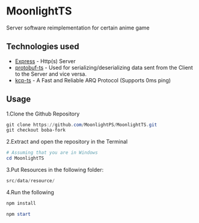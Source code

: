 # MoonlightTS
 Server software reimplementation for certain anime game

## Technologies used

- [Express](https://expressjs.com/) - Http(s) Server
- [protobuf-ts](https://www.npmjs.com/package/protobufjs) - Used for serializing/deserializing data sent from the Client to the Server and vice versa.
- [kcp-ts](https://github.com/timing1337/kcp-ts) - A Fast and Reliable ARQ Protocol (Supports 0ms ping)

## Usage

1.Clone the Github Repository

```powershell
git clone https://github.com/MoonlightPS/MoonlightTS.git
git checkout boba-fork
```

2.Extract and open the repository in the Terminal

```powershell
# Assuming that you are in Windows
cd MoonlightTS
```

3.Put Resources in the following folder: 
 
```js
src/data/resource/
```

4.Run the following

```powershell
npm install
```

```powershell
npm start
```